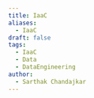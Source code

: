 ```yaml
---
title: IaaC
aliases:
  - IaaC
draft: false
tags:
  - IaaC
  - Data
  - DataEngineering
author:
  - Sarthak Chandajkar
---
```

 

